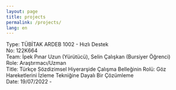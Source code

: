 ```yaml
---
layout: page
title: projects
permalink: /projects/
lang: en
---
```


Type: TÜBİTAK ARDEB 1002 - Hızlı Destek  
No: 122K664  
Team: İpek Pınar Uzun (Yürütücü), Selin Çalışkan (Bursiyer Öğrenci)  
Role: Araştırmacı/Uzman  
Title: Türkçe Sözdizimsel Hiyerarşide Çalışma Belleğinin Rolü: Göz Hareketlerini İzleme Tekniğine Dayalı Bir Çözümleme  
Date: 19/07/2022 -  
